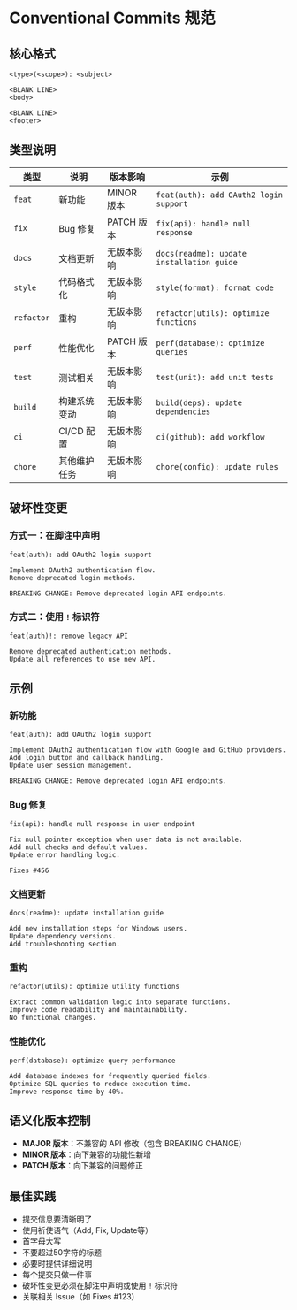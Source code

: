 # Conventional Commits 规范

## 核心格式

```
<type>(<scope>): <subject>

<BLANK LINE>
<body>

<BLANK LINE>
<footer>
```

## 类型说明

| 类型 | 说明 | 版本影响 | 示例 |
|------|------|----------|------|
| `feat` | 新功能 | MINOR 版本 | `feat(auth): add OAuth2 login support` |
| `fix` | Bug 修复 | PATCH 版本 | `fix(api): handle null response` |
| `docs` | 文档更新 | 无版本影响 | `docs(readme): update installation guide` |
| `style` | 代码格式化 | 无版本影响 | `style(format): format code` |
| `refactor` | 重构 | 无版本影响 | `refactor(utils): optimize functions` |
| `perf` | 性能优化 | PATCH 版本 | `perf(database): optimize queries` |
| `test` | 测试相关 | 无版本影响 | `test(unit): add unit tests` |
| `build` | 构建系统变动 | 无版本影响 | `build(deps): update dependencies` |
| `ci` | CI/CD 配置 | 无版本影响 | `ci(github): add workflow` |
| `chore` | 其他维护任务 | 无版本影响 | `chore(config): update rules` |

## 破坏性变更

### 方式一：在脚注中声明
```
feat(auth): add OAuth2 login support

Implement OAuth2 authentication flow.
Remove deprecated login methods.

BREAKING CHANGE: Remove deprecated login API endpoints.
```

### 方式二：使用 `!` 标识符
```
feat(auth)!: remove legacy API

Remove deprecated authentication methods.
Update all references to use new API.
```

## 示例

### 新功能
```
feat(auth): add OAuth2 login support

Implement OAuth2 authentication flow with Google and GitHub providers.
Add login button and callback handling.
Update user session management.

BREAKING CHANGE: Remove deprecated login API endpoints.
```

### Bug 修复
```
fix(api): handle null response in user endpoint

Fix null pointer exception when user data is not available.
Add null checks and default values.
Update error handling logic.

Fixes #456
```

### 文档更新
```
docs(readme): update installation guide

Add new installation steps for Windows users.
Update dependency versions.
Add troubleshooting section.
```

### 重构
```
refactor(utils): optimize utility functions

Extract common validation logic into separate functions.
Improve code readability and maintainability.
No functional changes.
```

### 性能优化
```
perf(database): optimize query performance

Add database indexes for frequently queried fields.
Optimize SQL queries to reduce execution time.
Improve response time by 40%.
```

## 语义化版本控制

- **MAJOR 版本**：不兼容的 API 修改（包含 BREAKING CHANGE）
- **MINOR 版本**：向下兼容的功能性新增
- **PATCH 版本**：向下兼容的问题修正

## 最佳实践

- 提交信息要清晰明了
- 使用祈使语气（Add, Fix, Update等）
- 首字母大写
- 不要超过50字符的标题
- 必要时提供详细说明
- 每个提交只做一件事
- 破坏性变更必须在脚注中声明或使用 `!` 标识符
- 关联相关 Issue（如 Fixes #123）